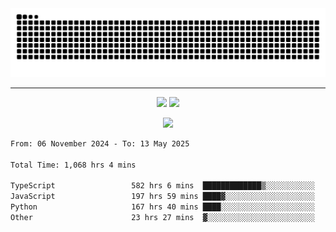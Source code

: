 <div align="center">
  <picture>
      <source
    media="(prefers-color-scheme: dark)"
      srcset="https://raw.githubusercontent.com/platane/snk/output/github-contribution-grid-snake-dark.svg"
      />
    <source
      media="(prefers-color-scheme: light)"
      srcset="https://raw.githubusercontent.com/xct007/xct007/output/github-contribution-grid-snake.svg"
      />
    <img
      alt="Snake"
      src="https://raw.githubusercontent.com/xct007/xct007/output/github-contribution-grid-snake.svg"
      />
  </picture>

</div>

___
<p align="center">
  <img src="https://readme-stats-blush-eta.vercel.app/api/top-langs/?username=xct007&layout=compact" />
  <img src="https://readme-stats-blush-eta.vercel.app/api?username=xct007&show_icons=true&theme=transparent&hide_title=true&include_all_commits=true" />
</p>

<p align="center">
  <img src="https://github-profile-trophy.vercel.app/?username=xct007&no-bg=true&rank=S,SS,SSS,A,AA,AAA,UNKNOWN,SECRET&row=3&title=-Followers,-Stars&margin-w=15&margin-h=15&column=2" />
</p>
<!--START_SECTION:waka-->

```txt
From: 06 November 2024 - To: 13 May 2025

Total Time: 1,068 hrs 4 mins

TypeScript                 582 hrs 6 mins  █████████████▒░░░░░░░░░░░   53.33 %
JavaScript                 197 hrs 59 mins ████▓░░░░░░░░░░░░░░░░░░░░   18.14 %
Python                     167 hrs 40 mins ████░░░░░░░░░░░░░░░░░░░░░   15.36 %
Other                      23 hrs 27 mins  ▓░░░░░░░░░░░░░░░░░░░░░░░░   02.15 %
```

<!--END_SECTION:waka-->
